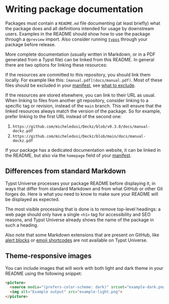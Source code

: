 # Writing package documentation

Packages must contain a `README.md` file documenting (at least briefly) what the
package does and all definitions intended for usage by downstream users.
Examples in the README should show how to use the package through a `@preview`
import. Also consider running [`typos`][typos] through your package before
release.

More complete documentation (usually written in Markdown, or in a PDF generated
from a Typst file) can be linked from this README. In general there are two
options for linking these resources:

If the resources are committed to this repository, you should link them locally.
For example like this: `[manual.pdf](docs/manual.pdf)`. Most of these files
should be excluded in your [manifest], see [what to exclude].

If the resources are stored elsewhere, you can link to their URL as usual. When
linking to files from another git repository, consider linking to a specific tag
or revision, instead of the `main` branch. This will ensure that the linked
resources always match the version of the package. So for example, prefer linking
to the first URL instead of the second one:
1. `https://github.com/micheledusi/Deckz/blob/v0.3.0/docs/manual-deckz.pdf`
2. `https://github.com/micheledusi/Deckz/blob/main/docs/manual-deckz.pdf`

If your package has a dedicated documentation website, it can be linked in the
README, but also via the `homepage` field of your [manifest].

## Differences from standard Markdown

Typst Universe processes your package README before displaying it,
in ways that differ from standard Markdown and from what GitHub or other
Git forges do. Here is what you need to know to make sure your README
will be displayed as expected.

The most visible processing that is done is to remove top-level headings: a web
page should only have a single `<h1>` tag for accessibility and SEO reasons, and
Typst Universe already shows the name of the package in such a heading.

Also note that some Markdown extensions that are present on GitHub, like
[alert blocks] or [emoji shortcodes] are not available on Typst Universe.

## Theme-responsive images

You can include images that will work with both light and dark theme in your README
using the following snippet:

```html
<picture>
  <source media="(prefers-color-scheme: dark)" srcset="example-dark.png">
  <img alt="Example output" src="example-light.png">
</picture>
```

[typos]: https://github.com/crate-ci/typos
[manifest]: manifest.md
[what to exclude]: tips.md#what-to-commit-what-to-exclude
[alert blocks]: https://docs.github.com/en/get-started/writing-on-github/getting-started-with-writing-and-formatting-on-github/basic-writing-and-formatting-syntax#alerts
[emoji shortcodes]: https://docs.github.com/en/get-started/writing-on-github/getting-started-with-writing-and-formatting-on-github/basic-writing-and-formatting-syntax#using-emojis
